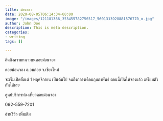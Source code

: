 ```yaml
---
title: ม่อนจอง
date: 2020-08-05T06:14:34+00:00
image: "/images/121181336_353455782756517_5601313928881576770_o.jpg"
author: John Doe
description: This is meta description.
categories:
- writing
tags: []

---
```

คิดถึงความหนาวบนดอยม่อนจอง

ดอยม่อนจอง อ.อมก๋อย จ.เชียงใหม่

จะเริ่มเปิดตั้งแต่ 1 พฤศจิกายน เป็นต้นไป จนถึงกลางเดือนกุมภาพันธ์ ตอนนี้เปิดให้จองแล้ว เตรียมตัวกันได้เลย

ศูนย์บริการท่องเที่ยวดอยม่อนจอง

092-559-7201

อ่านรีวิว เพิ่มเติม
